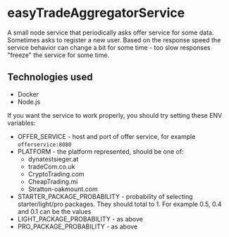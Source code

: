 # easyTradeAggregatorService

A small node service that periodically asks offer service for some data. Sometimes asks to register a new user. Based on the response speed the service behavior can change a bit for some time - too slow responses "freeze" the service for some time.

## Technologies used

- Docker
- Node.js

If you want the service to work properly, you should try setting these ENV variables:

- OFFER_SERVICE - host and port of offer service, for example `offerservice:8080`
- PLATFORM - the platform represented, should be one of:
  - dynatestsieger.at
  - tradeCom.co.uk
  - CryptoTrading.com
  - CheapTrading.mi
  - Stratton-oakmount.com
- STARTER_PACKAGE_PROBABILITY - probability of selecting starter/light/pro packages. They should total to 1. For example 0.5, 0.4 and 0.1 can be the values
- LIGHT_PACKAGE_PROBABILITY - as above
- PRO_PACKAGE_PROBABILITY - as above
